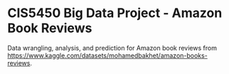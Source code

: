 # CIS5450 Big Data Project - Amazon Book Reviews
Data wrangling, analysis, and prediction for Amazon book reviews from https://www.kaggle.com/datasets/mohamedbakhet/amazon-books-reviews.
